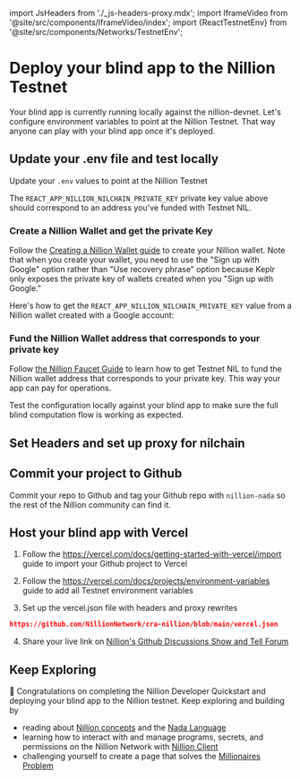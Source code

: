 import JsHeaders from './\_js-headers-proxy.mdx';
import IframeVideo from '@site/src/components/IframeVideo/index';
import {ReactTestnetEnv} from '@site/src/components/Networks/TestnetEnv';

# Deploy your blind app to the Nillion Testnet

Your blind app is currently running locally against the nillion-devnet. Let's configure environment variables to point at the Nillion Testnet. That way anyone can play with your blind app once it's deployed.

## Update your .env file and test locally

Update your `.env` values to point at the Nillion Testnet

<ReactTestnetEnv/>

The `REACT_APP_NILLION_NILCHAIN_PRIVATE_KEY` private key value above should correspond to an address you've funded with Testnet NIL.

### Create a Nillion Wallet and get the private Key

Follow the [Creating a Nillion Wallet guide](/guide-testnet-connect) to create your Nillion wallet. Note that when you create your wallet, you need to use the "Sign up with Google" option rather than "Use recovery phrase" option because Keplr only exposes the private key of wallets created when you "Sign up with Google."

Here's how to get the `REACT_APP_NILLION_NILCHAIN_PRIVATE_KEY` value from a Nillion wallet created with a Google account:

<IframeVideo videoSrc="https://www.loom.com/embed/0f9949a990ee497195a39e02b280f2c7?sid=f53b62d2-6820-4780-98b1-5b3049b00709"/>

### Fund the Nillion Wallet address that corresponds to your private key

Follow [the Nillion Faucet Guide](/guide-testnet-faucet) to learn how to get Testnet NIL to fund the Nillion wallet address that corresponds to your private key. This way your app can pay for operations.

Test the configuration locally against your blind app to make sure the full blind computation flow is working as expected.

## Set Headers and set up proxy for nilchain

<JsHeaders/>

## Commit your project to Github

Commit your repo to Github and tag your Github repo with `nillion-nada` so the rest of the Nillion community can find it.

## Host your blind app with Vercel

1. Follow the https://vercel.com/docs/getting-started-with-vercel/import guide to import your Github project to Vercel

2. Follow the https://vercel.com/docs/projects/environment-variables guide to add all Testnet environment variables

3. Set up the vercel.json file with headers and proxy rewrites

```json reference showGithubLink
https://github.com/NillionNetwork/cra-nillion/blob/main/vercel.json
```

4. Share your live link on [Nillion's Github Discussions Show and Tell Forum](https://github.com/orgs/NillionNetwork/discussions/categories/show-and-tell)

## Keep Exploring

🥳 Congratulations on completing the Nillion Developer Quickstart and deploying your blind app to the Nillion testnet. Keep exploring and building by

- reading about [Nillion concepts](/concepts) and the [Nada Language](nada-lang)
- learning how to interact with and manage programs, secrets, and permissions on the Nillion Network with [Nillion Client](/js-client)
- challenging yourself to create a page that solves the [Millionaires Problem](/multi-party-computation#applied-mpc)
